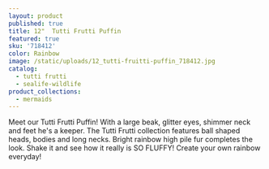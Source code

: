 ```yaml
---
layout: product
published: true
title: 12"  Tutti Frutti Puffin
featured: true
sku: '718412'
color: Rainbow
image: /static/uploads/12_tutti-fruitti-puffin_718412.jpg
catalog:
  - tutti frutti
  - sealife-wildlife
product_collections:
  - mermaids
---
```

Meet our Tutti Frutti Puffin! With a large beak, glitter eyes, shimmer neck and feet he's a keeper. The Tutti Frutti collection features ball shaped heads, bodies and long necks. Bright rainbow high pile fur completes the look. Shake it and see how it really is  SO FLUFFY! Create your own rainbow everyday!
